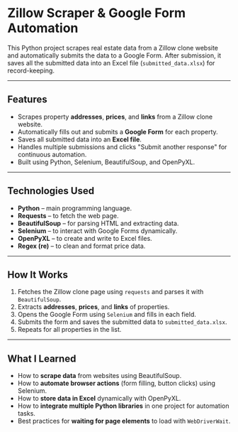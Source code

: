 # Zillow Scraper & Google Form Automation

This Python project scrapes real estate data from a Zillow clone website and automatically submits the data to a Google Form. After submission, it saves all the submitted data into an Excel file (`submitted_data.xlsx`) for record-keeping.

---

## Features

- Scrapes property **addresses**, **prices**, and **links** from a Zillow clone website.
- Automatically fills out and submits a **Google Form** for each property.
- Saves all submitted data into an **Excel file**.
- Handles multiple submissions and clicks "Submit another response" for continuous automation.
- Built using Python, Selenium, BeautifulSoup, and OpenPyXL.

---

## Technologies Used

- **Python** – main programming language.
- **Requests** – to fetch the web page.
- **BeautifulSoup** – for parsing HTML and extracting data.
- **Selenium** – to interact with Google Forms dynamically.
- **OpenPyXL** – to create and write to Excel files.
- **Regex (re)** – to clean and format price data.

---

## How It Works

1. Fetches the Zillow clone page using `requests` and parses it with `BeautifulSoup`.
2. Extracts **addresses**, **prices**, and **links** of properties.
3. Opens the Google Form using `Selenium` and fills in each field.
4. Submits the form and saves the submitted data to `submitted_data.xlsx`.
5. Repeats for all properties in the list.

---

## What I Learned

- How to **scrape data** from websites using BeautifulSoup.
- How to **automate browser actions** (form filling, button clicks) using Selenium.
- How to **store data in Excel** dynamically with OpenPyXL.
- How to **integrate multiple Python libraries** in one project for automation tasks.
- Best practices for **waiting for page elements** to load with `WebDriverWait`.


